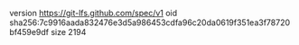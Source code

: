 version https://git-lfs.github.com/spec/v1
oid sha256:7c9916aada832476e3d5a986453cdfa96c20da0619f351ea3f78720bf459e9df
size 2194

